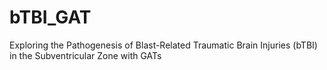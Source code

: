 # bTBI_GAT
Exploring the Pathogenesis of Blast-Related Traumatic Brain Injuries (bTBI) in the Subventricular Zone with GATs
